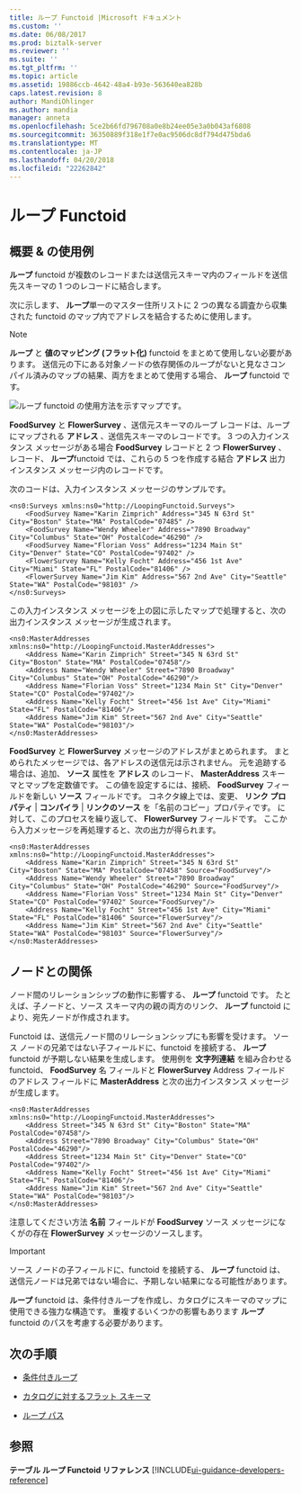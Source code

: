 ```yaml
---
title: ループ Functoid |Microsoft ドキュメント
ms.custom: ''
ms.date: 06/08/2017
ms.prod: biztalk-server
ms.reviewer: ''
ms.suite: ''
ms.tgt_pltfrm: ''
ms.topic: article
ms.assetid: 19886ccb-4642-48a4-b93e-563640ea828b
caps.latest.revision: 8
author: MandiOhlinger
ms.author: mandia
manager: anneta
ms.openlocfilehash: 5ce2b66fd796708a0e8b24ee05e3a0b043af6808
ms.sourcegitcommit: 36350889f318e1f7e0ac9506dc8df794d475bda6
ms.translationtype: MT
ms.contentlocale: ja-JP
ms.lasthandoff: 04/20/2018
ms.locfileid: "22262842"
---
```

# <a name="looping-functoid"></a>ループ Functoid

## <a name="overview--example"></a>概要 & の使用例
**ループ** functoid が複数のレコードまたは送信元スキーマ内のフィールドを送信先スキーマの 1 つのレコードに結合します。  
  
 次に示します、 **ループ**単一のマスター住所リストに 2 つの異なる調査から収集された functoid のマップ内でアドレスを結合するために使用します。  
  
> [!NOTE]
>  **ループ** と **値のマッピング (フラット化)** functoid をまとめて使用しない必要があります。 送信元の下にある対象ノードの依存関係のループがないと見なさコンパイル済みのマップの結果、両方をまとめて使用する場合、 **ループ** functoid です。  
  
 ![ループ functoid の使用方法を示すマップです。](../core/media/loopingfunctoid.gif "loopingfunctoid")  
  
 **FoodSurvey** と **FlowerSurvey** 、送信元スキーマのループ レコードは、ループにマップされる **アドレス** 、送信先スキーマのレコードです。 3 つの入力インスタンス メッセージがある場合 **FoodSurvey** レコードと 2 つ **FlowerSurvey** 、レコード、 **ループ**functoid では、これらの 5 つを作成する結合 **アドレス** 出力インスタンス メッセージ内のレコードです。  
  
 次のコードは、入力インスタンス メッセージのサンプルです。  
  
```  
<ns0:Surveys xmlns:ns0="http://LoopingFunctoid.Surveys">  
    <FoodSurvey Name="Karin Zimprich" Address="345 N 63rd St" City="Boston" State="MA" PostalCode="07485" />  
    <FoodSurvey Name="Wendy Wheeler" Address="7890 Broadway" City="Columbus" State="OH" PostalCode="46290" />  
    <FoodSurvey Name="Florian Voss" Address="1234 Main St" City="Denver" State="CO" PostalCode="97402" />  
    <FlowerSurvey Name="Kelly Focht" Address="456 1st Ave" City="Miami" State="FL" PostalCode="81406" />  
    <FlowerSurvey Name="Jim Kim" Address="567 2nd Ave" City="Seattle" State="WA" PostalCode="98103" />  
</ns0:Surveys>  
```  
  
 この入力インスタンス メッセージを上の図に示したマップで処理すると、次の出力インスタンス メッセージが生成されます。  
  
```  
<ns0:MasterAddresses xmlns:ns0="http://LoopingFunctoid.MasterAddresses">  
    <Address Name="Karin Zimprich" Street="345 N 63rd St" City="Boston" State="MA" PostalCode="07458"/>  
    <Address Name="Wendy Wheeler" Street="7890 Broadway" City="Columbus" State="OH" PostalCode="46290"/>  
    <Address Name="Florian Voss" Street="1234 Main St" City="Denver" State="CO" PostalCode="97402"/>  
    <Address Name="Kelly Focht" Street="456 1st Ave" City="Miami" State="FL" PostalCode="81406"/>  
    <Address Name="Jim Kim" Street="567 2nd Ave" City="Seattle" State="WA" PostalCode="98103"/>  
</ns0:MasterAddresses>  
```  
  
 **FoodSurvey** と **FlowerSurvey** メッセージのアドレスがまとめられます。 まとめられたメッセージでは、各アドレスの送信元は示されません。 元を追跡する場合は、追加、 **ソース** 属性を **アドレス** のレコード、 **MasterAddress** スキーマとマップを定数値です。 この値を設定するには、接続、 **FoodSurvey** フィールドを新しい **ソース** フィールドです。 コネクタ線上では、変更、 **リンク プロパティ** &#124; **コンパイラ** &#124; **リンクのソース** を「名前のコピー」プロパティです。 に対して、このプロセスを繰り返して、 **FlowerSurvey** フィールドです。 ここから入力メッセージを再処理すると、次の出力が得られます。  
  
```  
<ns0:MasterAddresses xmlns:ns0="http://LoopingFunctoid.MasterAddresses">  
    <Address Name="Karin Zimprich" Street="345 N 63rd St" City="Boston" State="MA" PostalCode="07458" Source="FoodSurvey"/>  
    <Address Name="Wendy Wheeler" Street="7890 Broadway" City="Columbus" State="OH" PostalCode="46290" Source="FoodSurvey"/>  
    <Address Name="Florian Voss" Street="1234 Main St" City="Denver" State="CO" PostalCode="97402" Source="FoodSurvey"/>  
    <Address Name="Kelly Focht" Street="456 1st Ave" City="Miami" State="FL" PostalCode="81406" Source="FlowerSurvey"/>  
    <Address Name="Jim Kim" Street="567 2nd Ave" City="Seattle" State="WA" PostalCode="98103" Source="FlowerSurvey"/>  
</ns0:MasterAddresses>  
```  

## <a name="relationships-with-nodes"></a>ノードとの関係

 ノード間のリレーションシップの動作に影響する、 **ループ** functoid です。 たとえば、子ノードと、ソース スキーマ内の親の両方のリンク、 **ループ** functoid により、宛先ノードが作成されます。  
  
 Functoid は、送信元ノード間のリレーションシップにも影響を受けます。 ソース ノードの兄弟ではない子フィールドに、functoid を接続する、 **ループ** functoid が予期しない結果を生成します。 使用例を **文字列連結** を組み合わせる functoid、 **FoodSurvey** 名 フィールドと **FlowerSurvey** Address フィールドのアドレス フィールドに **MasterAddress** と次の出力インスタンス メッセージが生成します。  
  
```  
<ns0:MasterAddresses xmlns:ns0="http://LoopingFunctoid.MasterAddresses">  
    <Address Street="345 N 63rd St" City="Boston" State="MA" PostalCode="07458"/>  
    <Address Street="7890 Broadway" City="Columbus" State="OH" PostalCode="46290"/>  
    <Address Street="1234 Main St" City="Denver" State="CO" PostalCode="97402"/>  
    <Address Name="Kelly Focht" Street="456 1st Ave" City="Miami" State="FL" PostalCode="81406"/>  
    <Address Name="Jim Kim" Street="567 2nd Ave" City="Seattle" State="WA" PostalCode="98103"/>  
</ns0:MasterAddresses>  
```  
  
 注意してください方法 **名前** フィールドが **FoodSurvey** ソース メッセージになくがの存在 **FlowerSurvey** メッセージのソースします。  
  
> [!IMPORTANT]
>  ソース ノードの子フィールドに、functoid を接続する、 **ループ** functoid は、送信元ノードは兄弟ではない場合に、予期しない結果になる可能性があります。  
  
 **ループ** functoid は、条件付きループを作成し、カタログにスキーマのマップに使用できる強力な構造です。 重複するいくつかの影響もあります **ループ** functoid のパスを考慮する必要があります。  
  
## <a name="next-steps"></a>次の手順
  
-   [条件付きループ](../core/conditional-looping.md)  
  
-   [カタログに対するフラット スキーマ](../core/flat-schema-to-catalog.md)  
  
-   [ループ パス](../core/loop-paths.md)  
  
## <a name="see-also"></a>参照  
 **テーブル ループ Functoid リファレンス** [!INCLUDE[ui-guidance-developers-reference](../includes/ui-guidance-developers-reference.md)]
